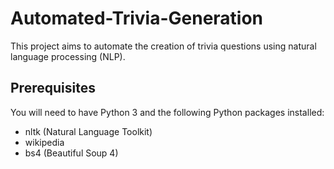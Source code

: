 # Automated-Trivia-Generation
This project aims to automate the creation of trivia questions using natural language processing (NLP).

## Prerequisites
You will need to have Python 3 and the following Python packages installed:
* nltk (Natural Language Toolkit)
* wikipedia
* bs4 (Beautiful Soup 4)
